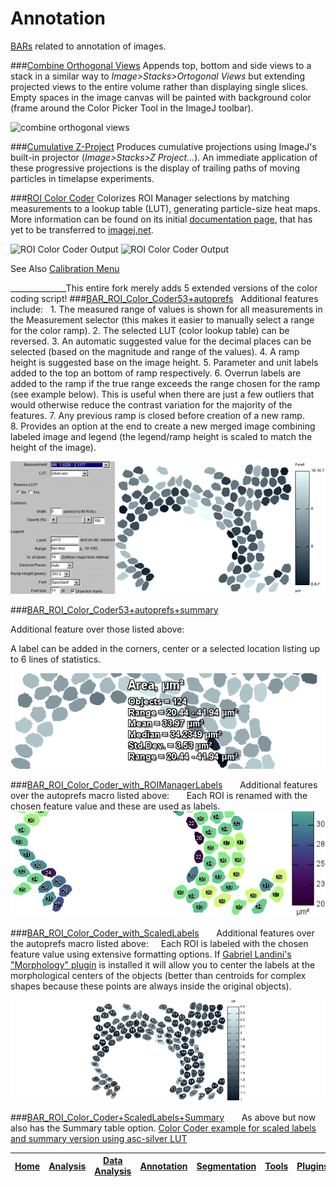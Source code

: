 # Annotation

[BARs][Home] related to annotation of images.

###[Combine Orthogonal Views](./Combine_Orthogonal_Views.ijm)
   Appends top, bottom and side views to a stack in a similar way to _Image>Stacks>Ortogonal Views_
   but extending projected views to the entire volume rather than displaying single slices. Empty
   spaces in the image canvas will be painted with background color (frame around the Color Picker
   Tool in the ImageJ toolbar).

![combine orthogonal views](../../../../../../../images/combine-orthogonal-views.png)


###[Cumulative Z-Project](./Cumulative_Z-Project.bsh)
   Produces cumulative projections using ImageJ's built-in projector (_Image>Stacks>Z Project..._).
   An immediate application of these progressive projections is the display of trailing paths of
   moving particles in timelapse experiments.

###[ROI Color Coder](./ROI_Color_Coder.ijm)
   Colorizes ROI Manager selections by matching measurements to a lookup table (LUT),
   generating particle-size heat maps. More information can be found on its initial
   [documentation page][RCC page], that has yet to be transferred to [imagej.net](http://imagej.net/).

   ![ROI Color Coder Output](../../../../../../../images/roi-color-coder-demo.png)
   ![ROI Color Coder Output](../../../../../../../images/roi-color-coder-prompt.png)



   See Also [Calibration Menu](../Tools/README.md#calibration-menu)

[RCC page]: http://imagejdocu.tudor.lu/doku.php?id=macro:roi_color_coder

______________This entire fork merely adds 5 extended versions of the color coding script!
###[BAR_ROI_Color_Coder53+autoprefs](./BAR_ROI_Color_Coder53+autoprefs_ASC.ijm)
  Additional features include:
   1. The measured range of values is shown for all measurements in the Measurement selector (this makes it easier to manually select a range for the color ramp).
   2. The selected LUT (color lookup table) can be reversed.
   3. An automatic suggested value for the decimal places can be selected (based on the magnitude and range of the values).
   4. A ramp height is suggested base on the image height.
   5. Parameter and unit labels added to the top an bottom of ramp respectively.
   6. Overrun labels are added to the ramp if the true range exceeds the range chosen for the ramp (see example below). This is useful when there are just a few outliers that would otherwise reduce the contrast variation for the majority of the features.
   7. Any previous ramp is closed before creation of a new ramp.      
   8. Provides an option at the end to create a new merged image combining labeled image and legend (the legend/ramp height is scaled to match the height of the image).   



![Color Coder example for autoprefs version using asc-silver LUT](../../../../../../../images/BAR_ROI_Color_Coder53+autoprefs_example_609x256_pal256.png)

###[BAR_ROI_Color_Coder53+autoprefs+summary](./BAR_ROI_Color_Coder53+autoprefs+Summary_ASC.ijm)

Additional feature over those listed above:
      
A label can be added in the corners, center or a selected location listing up to 6 lines of statistics.



![Color Coder example for autoprefs with summary table version using asc-silver LUT](../../../../../../../images/BAR_ROI_Color_Coder53+autoprefs+Summary_512x156_pal256.png)
      
###[BAR_ROI_Color_Coder_with_ROIManagerLabels](./BAR_ROI_Color_Coder_with_ROIManagerLabels_ASC.ijm)
        Additional features over the autoprefs macro listed above:
        Each ROI is renamed with the chosen feature value and these are used as labels.
   ![Color Coder example for ROI-manager selected parameter labels version using Viridus Linear Luminosity LUT](../../../../../../../images/BAR_ROI_Coder_withROIManagerLabels_example_CSA+ramp_VirLinLum_574x192.gif)
        
###[BAR_ROI_Color_Coder_with_ScaledLabels](./BAR_ROI_Color_Coder_with_ScaledLabels_ASC.ijm)
      Additional features over the autoprefs macro listed above:
      Each ROI is labeled with the chosen feature value using extensive formatting options. If <a href="http://www.mecourse.com/landinig/software/software.html">Gabriel Landini's &quot;Morphology&quot; plugin</a> is installed it will allow you to center the labels at the morphological centers of the objects (better than centroids for complex shapes because these points are always inside the original objects).



![Color Coder example for scaled labels version using asc-silver LUT](../../../../../../../images/ScaledLabelExample_AR_580x186anim.gif)


###[BAR_ROI_Color_Coder+ScaledLabels+Summary](./BAR_ROI_Color_Coder+ScaledLabels+Summary_ASC.ijm)
      As above but now also has the Summary table option.
[Color Coder example for scaled labels and summary version using asc-silver LUT](../../../../../../../images/BAR_ROI_Coder_withScaledLabels_exampleandSummary_anim575x186.gif)




| [Home] | [Analysis] | [Data Analysis] | [Annotation] | [Segmentation] | [Tools] | [Plugins][Java Classes] | [lib] | [Snippets] | [IJ] |
|:------:|:----------:|:---------------:|:------------:|:--------------:|:-------:|:-----------------------:|:-----:|:----------:|:----:|

[Home]: https://github.com/tferr/Scripts#ij-bar
[Analysis]: https://github.com/tferr/Scripts/tree/master/BAR/src/main/resources/scripts/BAR/Analysis#analysis
[Annotation]: https://github.com/tferr/Scripts/tree/master/BAR/src/main/resources/scripts/BAR/Annotation#annotation
[Data Analysis]: https://github.com/tferr/Scripts/tree/master/BAR/src/main/resources/scripts/BAR/Data_Analysis#data-analysis
[Segmentation]: https://github.com/tferr/Scripts/tree/master/BAR/src/main/resources/scripts/BAR/Segmentation#segmentation
[Tools]: https://github.com/tferr/Scripts/tree/master/Tools#tools-and-toolsets
[Java Classes]: https://github.com/tferr/Scripts/tree/master/BAR#java-classes
[lib]: https://github.com/tferr/Scripts/tree/master/lib#lib
[Snippets]: https://github.com/tferr/Scripts/tree/master/Snippets#snippets
[IJ]: http://imagej.net/BAR
